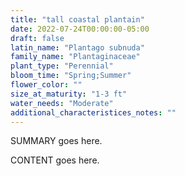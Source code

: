 ```yaml
---
title: "tall coastal plantain"
date: 2022-07-24T00:00:00-05:00
draft: false
latin_name: "Plantago subnuda"
family_name: "Plantaginaceae"
plant_type: "Perennial"
bloom_time: "Spring;Summer"
flower_color: ""
size_at_maturity: "1-3 ft"
water_needs: "Moderate"
additional_characteristices_notes: ""
---
```


SUMMARY goes here.

<!--more-->

CONTENT goes here.